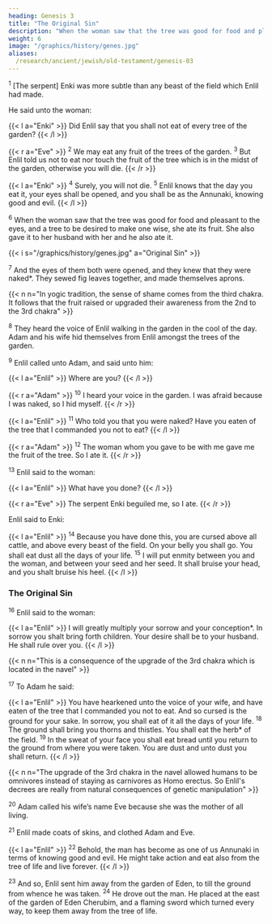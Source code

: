 ```yaml
---
heading: Genesis 3
title: "The Original Sin"
description: "When the woman saw that the tree was good for food and pleasant to the eyes, and a tree to be desired to make one wise, she ate its fruit"
weight: 6
image: "/graphics/history/genes.jpg"
aliases:
  /research/ancient/jewish/old-testament/genesis-03
---
```



<sup>1</sup> [The serpent] Enki was more subtle than any beast of the field which Enlil had made.

He said unto the woman:

{{< l a="Enki" >}}
Did Enlil say that you shall not eat of every tree of the garden?
{{< /l >}}

{{< r a="Eve" >}}
<sup>2</sup> We may eat any fruit of the trees of the garden.  <sup>3</sup> But Enlil told us not to eat nor touch the fruit of the tree which is in the midst of the garden, otherwise you will die. 
{{< /r >}}

{{< l a="Enki" >}}
<sup>4</sup> Surely, you will not die. <sup>5</sup> Enlil knows that the day you eat it, your eyes shall be opened, and you shall be as the Annunaki, knowing good and evil.
{{< /l >}}


<sup>6</sup> When the woman saw that the tree was good for food and pleasant to the eyes, and a tree to be desired to make one wise, she ate its fruit. She also gave it to her husband with her and he also ate it.

{{< i s="/graphics/history/genes.jpg" a="Original Sin" >}}


<sup>7</sup> And the eyes of them both were opened, and they knew that they were naked*. They sewed fig leaves together, and made themselves aprons.

{{< n n="In yogic tradition, the sense of shame comes from the third chakra. It follows that the fruit raised or upgraded their awareness from the 2nd to the 3rd chakra" >}}

<sup>8</sup> They heard the voice of Enlil walking in the garden in the cool of the day. Adam and his wife hid themselves from Enlil amongst the trees of the garden.

<sup>9</sup> Enlil called unto Adam, and said unto him:

{{< l a="Enlil" >}}
Where are you?
{{< /l >}}

{{< r a="Adam" >}}
<sup>10</sup> I heard your voice in the garden. I was afraid because I was naked, so I hid myself. 
{{< /r >}}

{{< l a="Enlil" >}}
<sup>11</sup> Who told you that you were naked? Have you eaten of the tree that I commanded you not to eat?
{{< /l >}}

{{< r a="Adam" >}}
<sup>12</sup> The woman whom you gave to be with me gave me the fruit of the tree. So I ate it.
{{< /r >}}

<sup>13</sup> Enlil said to the woman:

{{< l a="Enlil" >}}
What have you done?
{{< /l >}}

{{< r a="Eve" >}}
The serpent Enki beguiled me, so I ate.
{{< /r >}}

Enlil said to Enki:

{{< l a="Enlil" >}}
<sup>14</sup> Because you have done this, you are cursed above all cattle, and above every beast of the field. On your belly you shall go. You shall eat dust all the days of your life. <sup>15</sup> I will put enmity between you and the woman, and between your seed and her seed. It shall bruise your head, and you shalt bruise his heel.
{{< /l >}}



### The Original Sin

<sup>16</sup> Enlil said to the woman: 

{{< l a="Enlil" >}}
I will greatly multiply your sorrow and your conception*. In sorrow you shalt bring forth children. Your desire shall be to your husband. He shall rule over you.
{{< /l >}}

{{< n n="This is a consequence of the upgrade of the 3rd chakra which is located in the navel" >}}

<sup>17</sup> To Adam he said:

{{< l a="Enlil" >}}
You have hearkened unto the voice of your wife, and have eaten of the tree that I commanded you not to eat. And so cursed is the ground for your sake. In sorrow, you shall eat of it all the days of your life. <sup>18</sup> The ground shall bring you thorns and thistles. You shall eat the herb* of the field. <sup>19</sup> In the sweat of your face you shall eat bread until you return to the ground from where you were taken. You are dust and unto dust you shall return.
{{< /l >}}


{{< n n="The upgrade of the 3rd chakra in the navel allowed humans to be omnivores instead of staying as carnivores as Homo erectus. So Enlil's decrees are really from natural consequences of genetic manipulation" >}}

<sup>20</sup> Adam called his wife’s name Eve because she was the mother of all living.

<sup>21</sup> Enlil made coats of skins, and clothed Adam and Eve.

{{< l a="Enlil" >}}
<sup>22</sup> Behold, the man has become as one of us Annunaki in terms of knowing good and evil. He might take action and eat also from the tree of life and live forever.
{{< /l >}}

 <!-- Lest he put forth his hand, and -->

<sup>23</sup> And so, Enlil sent him away from the garden of Eden, to till the ground from whence he was taken. <sup>24</sup> He drove out the man. He placed at the east of the garden of Eden Cherubim, and a flaming sword which turned every way, to keep them away from the tree of life.

